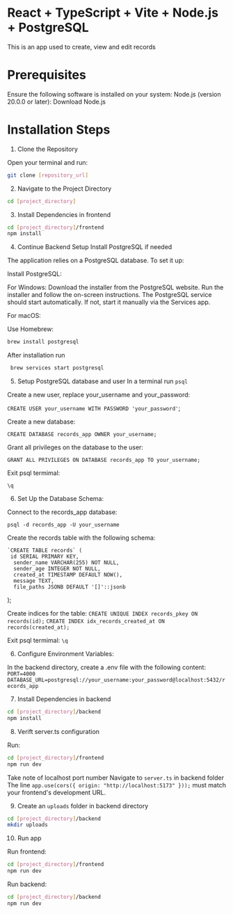 # React + TypeScript + Vite + Node.js + PostgreSQL

This is an app used to create, view and edit records

# Prerequisites
Ensure the following software is installed on your system:
Node.js (version 20.0.0 or later): Download Node.js

# Installation Steps
1. Clone the Repository

Open your terminal and run:

```bash
git clone [repository_url]
```

2. Navigate to the Project Directory

```bash
cd [project_directory]
```

3. Install Dependencies in frontend

```bash
cd [project_directory]/frontend
npm install
```

4. Continue Backend Setup Install PostgreSQL if needed

The application relies on a PostgreSQL database. To set it up:

Install PostgreSQL:
  
  For Windows:
  Download the installer from the PostgreSQL website.
  Run the installer and follow the on-screen instructions.
  The PostgreSQL service should start automatically. If not, start it manually via the Services app.

  For macOS:

  Use Homebrew:

  ```bash
  brew install postgresql
  ```

  After installation run 
  ```bash
   brew services start postgresql
  ```

5. Setup PostgreSQL database and user
  In a terminal run `psql`

  Create a new user, replace your_username and your_password:

  `CREATE USER your_username WITH PASSWORD 'your_password'`;

  Create a new database:

  `CREATE DATABASE records_app OWNER your_username;`

  Grant all privileges on the database to the user:

  `GRANT ALL PRIVILEGES ON DATABASE records_app TO your_username;`

  Exit psql termimal:

  `\q`

6. Set Up the Database Schema:

  Connect to the records_app database:
  
  `psql -d records_app -U your_username`

  Create the records table with the following schema:

    `CREATE TABLE records` (
     id SERIAL PRIMARY KEY,
      sender_name VARCHAR(255) NOT NULL,
      sender_age INTEGER NOT NULL,
      created_at TIMESTAMP DEFAULT NOW(),
      message TEXT,
      file_paths JSONB DEFAULT '[]'::jsonb 
  );

  Create indices for the table:
  `CREATE UNIQUE INDEX records_pkey ON records(id);`
  `CREATE INDEX idx_records_created_at ON records(created_at);`

  Exit psql termimal:
  `\q`

6. Configure Environment Variables:

  In the backend directory, create a .env file with the following content:
  `PORT=4000`
  `DATABASE_URL=postgresql://your_username:your_password@localhost:5432/records_app`

7. Install Dependencies in backend
```bash
cd [project_directory]/backend
npm install
```

8. Verift server.ts configuration

Run:
```bash
cd [project_directory]/frontend
npm run dev
```

Take note of localhost port number
Navigate to `server.ts` in backend folder
The line `app.use(cors({ origin: "http://localhost:5173" }));` must match your frontend's development URL.

9. Create an `uploads` folder in backend directory
```bash
cd [project_directory]/backend
mkdir uploads
```

10. Run app

Run frontend:
```bash
cd [project_directory]/frontend
npm run dev
```

Run backend:
```bash
cd [project_directory]/backend
npm run dev
```


